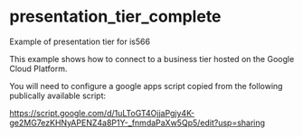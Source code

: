 # presentation_tier_complete
Example of presentation tier for is566

This example shows how to connect to a business tier hosted on the Google Cloud Platform.

You will need to configure a google apps script copied from the following publically available script:

https://script.google.com/d/1uLToGT4OjjaPgjy4K-ge2MG7ezKHNyAPENZ4a8P1Y-_fnmdaPaXw5Qp5/edit?usp=sharing
